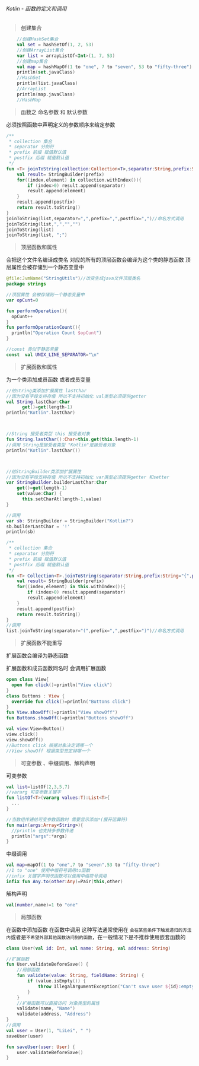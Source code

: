 ###### Kotlin - 函数的定义和调用



> <font color=#333333>创建集合 </font>

```kotlin
    //创建HashSet集合
    val set = hashSetOf(1, 2, 53)
    //创建ArrayList集合
    var list = arrayListOf<Int>(1, 7, 53)
    //创建map集合
    val map = hashMapOf(1 to "one", 7 to "seven", 53 to "fifty-three")
    println(set.javaClass)
    //HashSet
    println(list.javaClass)
    //ArrayList
    println(map.javaClass)
    //HashMap
```

><font color=#333333>函数之 命名参数 和 默认参数 </font>

必须按照函数中声明定义的参数顺序来给定参数

```kotlin
/**
 * collection 集合
 * separator 分割符
 * prefix 前缀 赋值默认值
 * postfix 后缀 赋值默认值
 */
fun <T> joinToString(collection:Collection<T>,separator:String,prefix:String="{",postfix:String="}"):String{
    val result= StringBuilder(prefix)
    for((index,element) in collection.withIndex()){
        if (index>0) result.append(separator)
        result.append(element)
    }
    result.append(postfix)
    return result.toString()
}
joinToString(list,separator=",",prefix=",",postfix=",")//命名方式调用
joinToString(list,",","","")
joinToString(list)
joinToString(list, ";")
```

><font color=#333333>顶层函数和属性 </font>

会把这个文件名编译成类名 对应的所有的顶层函数会编译为这个类的静态函数 顶层属性会被存储到一个静态变量中

```kotlin
@file:JvmName("StringUtils")//改变生成java文件顶层类名
package strings

//顶层属性 会被存储到一个静态变量中
var opCunt=0

fun performOperation(){
  opCunt++
}
fun performOperationCount(){
  println("Operation Count $opCunt")
}

//const 类似于静态常量
const  val UNIX_LINE_SEPARATOR="\n"
```

><font color=#333333>扩展函数和属性 </font>

为一个类添加成员函数 或者成员变量

```kotlin
//给String类添加扩展属性 lastChar
//因为没有字段支持存值 所以不支持初始化 val类型必须提供getter 
val String.lastChar:Char
      get()=get(length-1)
println("Kotlin".lastChar)



//String 接受者类型 this 接受者对象
fun String.lastChar():Char=this.get(this.length-1)
//调用 String是接受者类型 "Kotlin"是接受者对象
println("Kotlin".lastChar())



//给StringBuilder类添加扩展属性
//因为没有字段支持存值 所以不支持初始化 var类型必须提供getter 和setter
var StringBuilder.builderLastChar:Char
    get()=get(length-1)
    set(value:Char) {
      this.setCharAt(length-1,value)
}

//调用
var sb: StringBuilder = StringBuilder("Kotlin?")
sb.builderLastChar = '!'
println(sb)

/**
 * collection 集合
 * separator 分割符
 * prefix 前缀 赋值默认值
 * postfix 后缀 赋值默认值
 */
fun <T> Collection<T>.joinToString(separator:String,prefix:String="{",postfix:String="}"):String{
    val result= StringBuilder(prefix)
    for((index,element) in this.withIndex()){
        if (index>0) result.append(separator)
        result.append(element)
    }
    result.append(postfix)
    return result.toString()
}
//调用
list.joinToString(separator="(",prefix=",",postfix=")")//命名方式调用
```

><font color=#333333>扩展函数不能重写 </font>

扩展函数会编译为静态函数

扩展函数和成员函数同名时  会调用扩展函数

```kotlin
open class View{
  open fun click()=println("View click")
}
class Buttons : View {
  override fun click()=println("Buttons click")
}
fun View.showOff()=println("View showOff")
fun Buttons.showOff()=println("Buttons showOff")

val view:View=Button()
view.click()
view.showOff()
//Buttons click 根据对象决定调哪一个
//View showOff 根据类型觉定掉哪一个

```

><font color=#333333>可变参数 、中缀调用、解构声明 </font>

可变参数

```kotlin
val list=listOf(2,3,5,7)
//vararg 可变参数关键字
fun listOf<T>(vararg values:T):List<T>{
  ...
}

//当数组传递给可变参数函数时 需要显示添加*(展开运算符)
fun main(args:Array<String>){
  //println 也支持多参数传递
  println("args":*args)
}
```

中缀调用

```kotlin
val map=mapOf(1 to "one",7 to "seven",53 to "fifty-three")
//1 to "one" 使用中缀符号调用to函数
//infix 关键字声明改函数可以使用中缀符号调用
infix fun Any.to(other:Any)=Pair(this,other)
```

解构声明 

```kotlin
val(number,name)=1 to "one"
```

> <font color=#333333>局部函数 </font>

在函数中添加函数 在函数中调用 这种写法通常使用在 `会在某些条件下触发递归的方法内`或者是`不希望外部其他函数访问到的函数`，在一般情况下是不推荐使用嵌套函数的

```kotlin
class User(val id: Int, val name: String, val address: String)

//扩展函数
fun User.validateBeforeSave() {
    //局部函数 
    fun validate(value: String, fieldName: String) {
        if (value.isEmpty()) {
            throw IllegalArgumentException("Can't save user ${id}:empty $fieldName")
        }
    }
  	//扩展函数可以直接访问 对象类型的属性
    validate(name, "Name")
    validate(address, "Address")
}
//调用
val user = User(1, "LiLei", " ")
saveUser(user)

fun saveUser(user: User) {
    user.validateBeforeSave()
}
```

